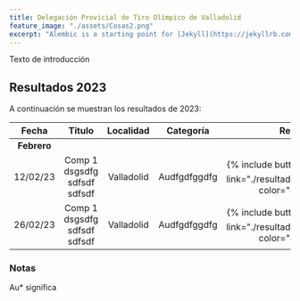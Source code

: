 ```yaml
---
title: Delegación Provicial de Tiro Olímpico de Valladolid
feature_image: "./assets/Cosas2.png"
excerpt: "Alembic is a starting point for [Jekyll](https://jekyllrb.com/) projects. Rather than starting from scratch, this boilerplate is designed to get the ball rolling immediately. Install it, configure it, tweak it, push it."
---
```


Texto de introducción

## Resultados 2023

A continuación se muestran los resultados de 2023:

| Fecha      | Titulo | Localidad     | Categoría    | Resultados | 
|    :----:   |    :----:   |    :----:   |     :----:   |     :----:   |
| **Febrero** |      |   |   |   |
| 12/02/23 | Comp 1  dsgsdfg sdfsdf sdfsdf | Valladolid | Audfgdfggdfg | {% include button.html text="Acta ⬇️" link="./resultados/2023/sample.pdf" color="#0366d6" %} |
| 26/02/23 | Comp 1  dsgsdfg sdfsdf sdfsdf | Valladolid | Audfgdfggdfg | {% include button.html text="Acta ⬇️" link="./resultados/2023/sample.pdf" color="#0366d6" %} |


### Notas

Au* significa 